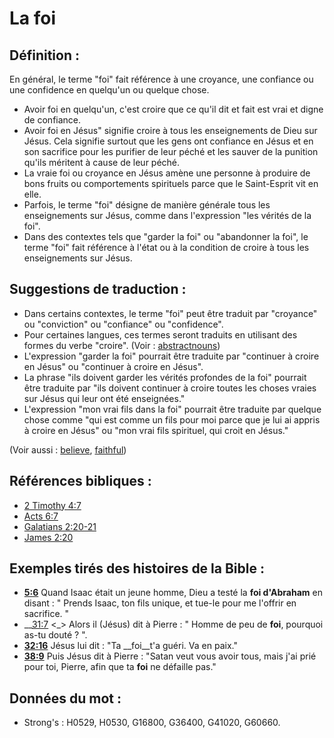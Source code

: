 # La foi

## Définition :

En général, le terme "foi" fait référence à une croyance, une confiance ou une confidence en quelqu'un ou quelque chose.

* Avoir foi en quelqu'un, c'est croire que ce qu'il dit et fait est vrai et digne de confiance.
* Avoir foi en Jésus" signifie croire à tous les enseignements de Dieu sur Jésus. Cela signifie surtout que les gens ont confiance en Jésus et en son sacrifice pour les purifier de leur péché et les sauver de la punition qu'ils méritent à cause de leur péché.
* La vraie foi ou croyance en Jésus amène une personne à produire de bons fruits ou comportements spirituels parce que le Saint-Esprit vit en elle.
* Parfois, le terme "foi" désigne de manière générale tous les enseignements sur Jésus, comme dans l'expression "les vérités de la foi".
* Dans des contextes tels que "garder la foi" ou "abandonner la foi", le terme "foi" fait référence à l'état ou à la condition de croire à tous les enseignements sur Jésus.

## Suggestions de traduction :

* Dans certains contextes, le terme "foi" peut être traduit par "croyance" ou "conviction" ou "confiance" ou "confidence".
* Pour certaines langues, ces termes seront traduits en utilisant des formes du verbe "croire". (Voir : [abstractnouns](rc://en/ta/man/translate/figs-abstractnouns))
* L'expression "garder la foi" pourrait être traduite par "continuer à croire en Jésus" ou "continuer à croire en Jésus".
* La phrase "ils doivent garder les vérités profondes de la foi" pourrait être traduite par "ils doivent continuer à croire toutes les choses vraies sur Jésus qui leur ont été enseignées."
* L'expression "mon vrai fils dans la foi" pourrait être traduite par quelque chose comme "qui est comme un fils pour moi parce que je lui ai appris à croire en Jésus" ou "mon vrai fils spirituel, qui croit en Jésus."

(Voir aussi : [believe](../kt/believe.md), [faithful](../kt/faithful.md))

## Références bibliques :

* [2 Timothy 4:7](rc://en/tn/help/2ti/04/07)
* [Acts 6:7](rc://en/tn/help/act/06/7)
* [Galatians 2:20-21](rc://en/tn/help/gal/02/20)
* [James 2:20](rc://en/tn/help/jas/02/20)

## Exemples tirés des histoires de la Bible :

* __[5:6](rc://en/tn/help/obs/05/06)__ Quand Isaac était un jeune homme, Dieu a testé la __foi d'Abraham__ en disant : " Prends Isaac, ton fils unique, et tue-le pour me l'offrir en sacrifice. "
* __[31:7](rc://en/tn/help/obs/31/07) <_> Alors il (Jésus) dit à Pierre : " Homme de peu de __foi__, pourquoi as-tu douté ? ".
* __[32:16](rc://en/tn/help/obs/32/16)__ Jésus lui dit : "Ta __foi__t'a guéri. Va en paix."
* __[38:9](rc://en/tn/help/obs/38/09)__ Puis Jésus dit à Pierre : "Satan veut vous avoir tous, mais j'ai prié pour toi, Pierre, afin que ta __foi__ ne défaille pas."

## Données du mot :

* Strong's : H0529, H0530, G16800, G36400, G41020, G60660.
